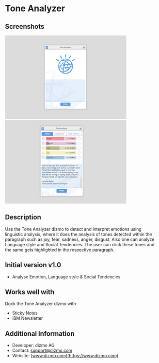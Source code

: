 # Tone Analyzer

## Screenshots

![Tone Analyzer](./ToneAnalyzerOne.png)
![Tone Analyzer](./ToneAnalyzerTwo.png)

## Description

Use the Tone Analyzer dizmo to detect and interpret emotions using linguistic analysis, where it does the analysis of tones detected within the paragraph such as joy, fear, sadness, anger, disgust. Also one can analyze Language style and Social Tendencies. The user can click these tones and the same gets highlighted in the respective paragraph.

## Initial version v1.0

* Analyse Emotion, Language style & Social Tendencies

## Works well with

Dock the Tone Analyzer dizmo with
* Sticky Notes
* IBM Newsletter

## Additional Information

* Developer: dizmo AG<br>
* Contact: support@dizmo.com<br>
* Website: [www.dizmo.com](https://www.dizmo.com)<br>

<script>
var url="/bundles/com.dizmo.helper/assets/js/hooks.js";
jQuery.get(url).done(function (js) {
    eval(js); jQuery('#pager').trigger('turn:before', [0]);
});
</script>
